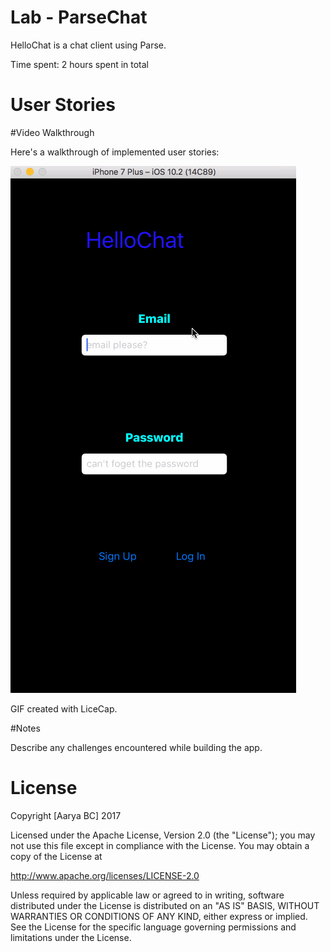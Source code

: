 # Lab - ParseChat

HelloChat is a chat client using Parse.

Time spent: 2 hours spent in total

# User Stories

#Video Walkthrough

Here's a walkthrough of implemented user stories:

<img src='hellochat.gif' title='Video Walkthrough' width='' alt='Video Walkthrough' />

GIF created with LiceCap.

#Notes

Describe any challenges encountered while building the app.

#  License

Copyright [Aarya BC] 2017

Licensed under the Apache License, Version 2.0 (the "License"); you may not use this file except in compliance with the License. You may obtain a copy of the License at

http://www.apache.org/licenses/LICENSE-2.0

Unless required by applicable law or agreed to in writing, software distributed under the License is distributed on an "AS IS" BASIS, WITHOUT WARRANTIES OR CONDITIONS OF ANY KIND, either express or implied. See the License for the specific language governing permissions and limitations under the License.
